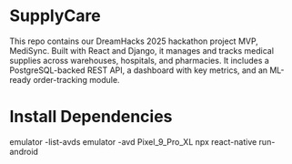 # SupplyCare
This repo contains our DreamHacks 2025 hackathon project MVP, MediSync. Built with React and Django, it manages and tracks medical supplies across warehouses, hospitals, and pharmacies. It includes a PostgreSQL-backed REST API, a dashboard with key metrics, and an ML-ready order-tracking module.

# Install Dependencies
emulator -list-avds
emulator -avd Pixel_9_Pro_XL
npx react-native run-android